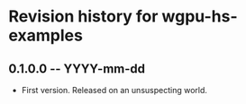 # Revision history for wgpu-hs-examples

## 0.1.0.0 -- YYYY-mm-dd

* First version. Released on an unsuspecting world.
